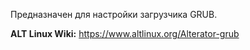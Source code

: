 Предназначен для настройки загрузчика GRUB.

**ALT Linux Wiki:** <https://www.altlinux.org/Alterator-grub>

